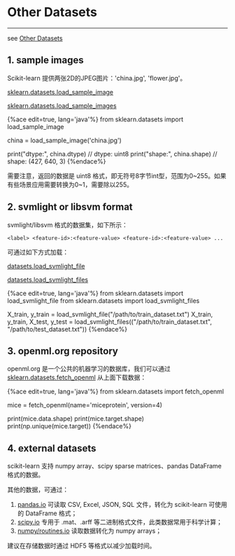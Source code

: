 <!-- toc -->

# Other Datasets

---

see [Other Datasets](https://scikit-learn.org/stable/datasets/index.html#loading-other-datasets)

## 1. sample images

Scikit-learn 提供两张2D的JPEG图片：'china.jpg', 'flower.jpg'。

[sklearn.datasets.load_sample_image](https://scikit-learn.org/stable/modules/generated/sklearn.datasets.load_sample_image.html)

[sklearn.datasets.load_sample_images](https://scikit-learn.org/stable/modules/generated/sklearn.datasets.load_sample_images.html)

{%ace edit=true, lang='java'%}
from sklearn.datasets import load_sample_image

china = load_sample_image('china.jpg')

print("dtype:", china.dtype)
// dtype: uint8
print("shape:", china.shape)
// shape: (427, 640, 3)
{%endace%}

需要注意，返回的数据是 uint8 格式，即无符号8字节int型，范围为0~255。如果有些场景应用需要转换为0~1，需要除以255。

## 2. svmlight or libsvm format

svmlight/libsvm 格式的数据集，如下所示：

    <label> <feature-id>:<feature-value> <feature-id>:<feature-value> ...

可通过如下方式加载：

[datasets.load_svmlight_file](https://scikit-learn.org/stable/modules/generated/sklearn.datasets.load_svmlight_file.html)

[datasets.load_svmlight_files](https://scikit-learn.org/stable/modules/generated/sklearn.datasets.load_svmlight_files.html)

{%ace edit=true, lang='java'%}
from sklearn.datasets import load_svmlight_file
from sklearn.datasets import load_svmlight_files

X_train, y_train = load_svmlight_file("/path/to/train_dataset.txt")
X_train, y_train, X_test, y_test = load_svmlight_files(("/path/to/train_dataset.txt", "/path/to/test_dataset.txt"))
{%endace%}

## 3. openml.org repository

openml.org 是一个公共的机器学习的数据库，我们可以通过 [sklearn.datasets.fetch_openml](https://scikit-learn.org/stable/modules/generated/sklearn.datasets.fetch_openml.html) 从上面下载数据：

{%ace edit=true, lang='java'%}
from sklearn.datasets import fetch_openml

mice = fetch_openml(name='miceprotein', version=4)

print(mice.data.shape)
print(mice.target.shape)
print(np.unique(mice.target))
{%endace%}

## 4. external datasets

scikit-learn 支持 numpy array、scipy sparse matrices、pandas DataFrame 格式的数据。

其他的数据，可通过：

1. [pandas.io](https://pandas.pydata.org/pandas-docs/stable/io.html) 可读取 CSV, Excel, JSON, SQL 文件，转化为 scikit-learn 可使用的 DataFrame 格式；
2. [scipy.io](https://docs.scipy.org/doc/scipy/reference/io.html) 专用于 .mat、.arff 等二进制格式文件，此类数据常用于科学计算；
3. [numpy/routines.io](https://docs.scipy.org/doc/numpy/reference/routines.io.html) 读取数据转化为 numpy arrays；

建议在存储数据时通过 HDF5 等格式以减少加载时间。
